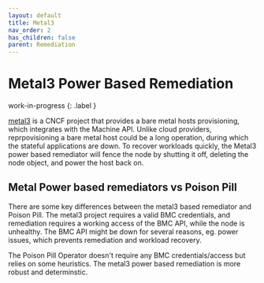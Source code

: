 ```yaml
---
layout: default
title: Metal3
nav_order: 2
has_children: false
parent: Remediation
---
```


# Metal3 Power Based Remediation 
work-in-progress
{: .label }

[metal3](http://metal3.io/) is a CNCF project that provides a bare metal hosts provisioning, which integrates with the Machine API.
Unlike cloud providers, reprpovisioning a bare metal host could be a long operation, during which the stateful applications are down.
To recover workloads quickly, the Metal3 power based remediator will fence the node by shutting it off, deleting the node object, and power the host back on.

## Metal Power based remediators vs Poison Pill

There are some key differences between the metal3 based remediator and Poison Pill.
The metal3 project requires a valid BMC credentials, and remediation requires a working access of the BMC API, while the node is unhealthy.
The BMC API might be down for several reasons, eg. power issues, which prevents remediation and workload recovery.

The Poison Pill Operator doesn't require any BMC credentials/access but relies on some heuristics. The metal3 power based remediation is more robust and determinstic.

